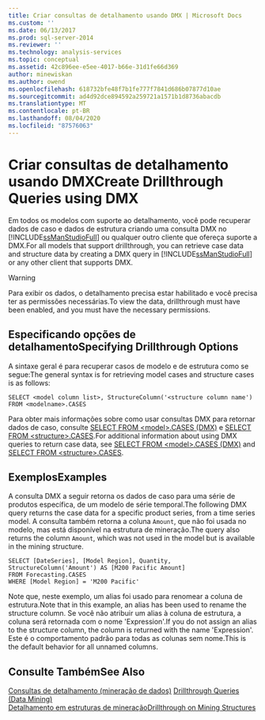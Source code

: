 ```yaml
---
title: Criar consultas de detalhamento usando DMX | Microsoft Docs
ms.custom: ''
ms.date: 06/13/2017
ms.prod: sql-server-2014
ms.reviewer: ''
ms.technology: analysis-services
ms.topic: conceptual
ms.assetid: 42c896ee-e5ee-4017-b66e-31d1fe66d369
author: minewiskan
ms.author: owend
ms.openlocfilehash: 618732bfe48f7b1fe777f7841d686b07877d10ae
ms.sourcegitcommit: ad4d92dce894592a259721a1571b1d8736abacdb
ms.translationtype: MT
ms.contentlocale: pt-BR
ms.lasthandoff: 08/04/2020
ms.locfileid: "87576063"
---
```

# <a name="create-drillthrough-queries-using-dmx"></a><span data-ttu-id="81194-102">Criar consultas de detalhamento usando DMX</span><span class="sxs-lookup"><span data-stu-id="81194-102">Create Drillthrough Queries using DMX</span></span>
  <span data-ttu-id="81194-103">Em todos os modelos com suporte ao detalhamento, você pode recuperar dados de caso e dados de estrutura criando uma consulta DMX no [!INCLUDE[ssManStudioFull](../../includes/ssmanstudiofull-md.md)] ou qualquer outro cliente que ofereça suporte a DMX.</span><span class="sxs-lookup"><span data-stu-id="81194-103">For all models that support drillthrough, you can retrieve case data and structure data by creating a DMX query in [!INCLUDE[ssManStudioFull](../../includes/ssmanstudiofull-md.md)] or any other client that supports DMX.</span></span>  
  
> [!WARNING]  
>  <span data-ttu-id="81194-104">Para exibir os dados, o detalhamento precisa estar habilitado e você precisa ter as permissões necessárias.</span><span class="sxs-lookup"><span data-stu-id="81194-104">To view the data, drillthrough must have been enabled, and you must have the necessary permissions.</span></span>  
  
## <a name="specifying-drillthrough-options"></a><span data-ttu-id="81194-105">Especificando opções de detalhamento</span><span class="sxs-lookup"><span data-stu-id="81194-105">Specifying Drillthrough Options</span></span>  
 <span data-ttu-id="81194-106">A sintaxe geral é para recuperar casos de modelo e de estrutura como se segue:</span><span class="sxs-lookup"><span data-stu-id="81194-106">The general syntax is for retrieving model cases and structure cases is as follows:</span></span>  
  
```  
SELECT <model column list>, StructureColumn('<structure column name') FROM <modelname>.CASES  
```  
  
 <span data-ttu-id="81194-107">Para obter mais informações sobre como usar consultas DMX para retornar dados de caso, consulte [SELECT FROM &#60;model&#62;.CASES &#40;DMX&#41;](/sql/dmx/select-from-model-content-dmx) e [SELECT FROM &#60;structure&#62;.CASES](/sql/dmx/select-from-structure-cases).</span><span class="sxs-lookup"><span data-stu-id="81194-107">For additional information about using DMX queries to return case data, see [SELECT FROM &#60;model&#62;.CASES &#40;DMX&#41;](/sql/dmx/select-from-model-content-dmx) and [SELECT FROM &#60;structure&#62;.CASES](/sql/dmx/select-from-structure-cases).</span></span>  
  
## <a name="examples"></a><span data-ttu-id="81194-108">Exemplos</span><span class="sxs-lookup"><span data-stu-id="81194-108">Examples</span></span>  
 <span data-ttu-id="81194-109">A consulta DMX a seguir retorna os dados de caso para uma série de produtos específica, de um modelo de série temporal.</span><span class="sxs-lookup"><span data-stu-id="81194-109">The following DMX query returns the case data for a specific product series, from a time series model.</span></span> <span data-ttu-id="81194-110">A consulta também retorna a coluna `Amount`, que não foi usada no modelo, mas está disponível na estrutura de mineração.</span><span class="sxs-lookup"><span data-stu-id="81194-110">The query also returns the column `Amount`, which was not used in the model but is available in the mining structure.</span></span>  
  
```  
SELECT [DateSeries], [Model Region], Quantity, StructureColumn('Amount') AS [M200 Pacific Amount]  
FROM Forecasting.CASES  
WHERE [Model Region] = 'M200 Pacific'  
```  
  
 <span data-ttu-id="81194-111">Note que, neste exemplo, um alias foi usado para renomear a coluna de estrutura.</span><span class="sxs-lookup"><span data-stu-id="81194-111">Note that in this example, an alias has been used to rename the structure column.</span></span> <span data-ttu-id="81194-112">Se você não atribuir um alias à coluna de estrutura, a coluna será retornada com o nome 'Expression'.</span><span class="sxs-lookup"><span data-stu-id="81194-112">If you do not assign an alias to the structure column, the column is returned with the name 'Expression'.</span></span> <span data-ttu-id="81194-113">Este é o comportamento padrão para todas as colunas sem nome.</span><span class="sxs-lookup"><span data-stu-id="81194-113">This is the default behavior for all unnamed columns.</span></span>  
  
## <a name="see-also"></a><span data-ttu-id="81194-114">Consulte Também</span><span class="sxs-lookup"><span data-stu-id="81194-114">See Also</span></span>  
 <span data-ttu-id="81194-115">[Consultas de detalhamento &#40;mineração de dados&#41;](drillthrough-queries-data-mining.md) </span><span class="sxs-lookup"><span data-stu-id="81194-115">[Drillthrough Queries &#40;Data Mining&#41;](drillthrough-queries-data-mining.md) </span></span>  
 [<span data-ttu-id="81194-116">Detalhamento em estruturas de mineração</span><span class="sxs-lookup"><span data-stu-id="81194-116">Drillthrough on Mining Structures</span></span>](drillthrough-on-mining-structures.md)  
  
  

